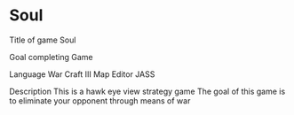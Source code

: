 Soul
====
Title of game
Soul

Goal
completing Game

Language
War Craft III Map Editor JASS

Description
This is a hawk eye view strategy game
The goal of this game is to eliminate your opponent through means of war
